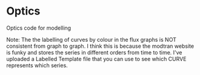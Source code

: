 # Optics
Optics code for modelling

Note: The the labelling of curves by colour in the flux graphs is NOT consistent from graph to graph. I think this is because the modtran website is funky and stores the series in different orders from time to time. I've uploaded a Labelled Template file that you can use to see which CURVE represents which series.

